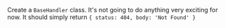 Create a `BaseHandler` class. It's not going to do anything very exciting for now.
It should simply return `{ status: 404, body: 'Not Found' }`
